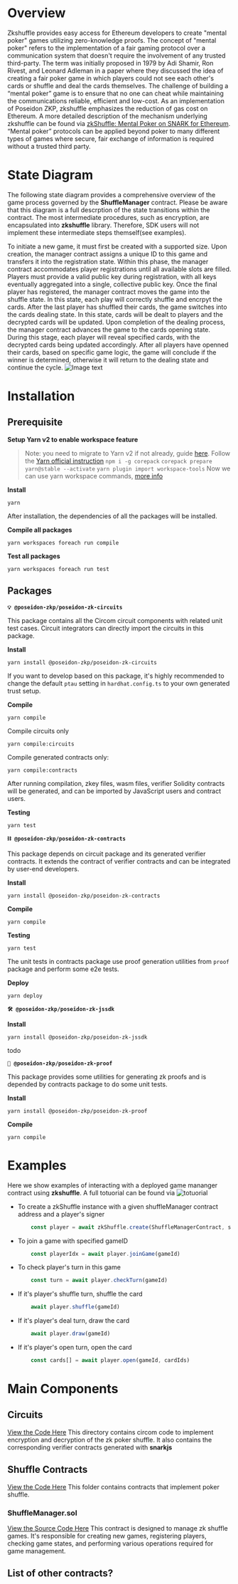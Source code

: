 # Overview 
Zkshuffle provides easy access for Ethereum developers to create "mental poker" games utilizing zero-knowledge proofs. The concept of "mental poker" refers to the implementation of a fair gaming protocol over a communication system that doesn't require the involvement of any trusted third-party. The term was initially proposed in 1979 by Adi Shamir, Ron Rivest, and Leonard Adleman in a paper where they discussed the idea of creating a fair poker game in which players could not see each other's cards or shuffle and deal the cards themselves. The challenge of building a “mental poker” game is to ensure that no one can cheat while maintaining the communications reliable, efficient and low-cost.  As an implementation of Poseidon ZKP, zkshuffle emphasizes the reduction of gas cost on Ethereum. A more detailed description of the mechanism underlying  zkshuffle can be found via [zkShuffle: Mental Poker on SNARK for Ethereum](https://hackmd.io/xj--HI7sTl2T3fbK1NONtQ). “Mental poker” protocols can be applied beyond poker to many different types of games where secure, fair exchange of information is required without a trusted third party.<br>
# State Diagram
The following state diagram provides a comprehensive overview of the game process governed by the  **ShuffleManager** contract. Please be aware that this diagram is a full descrption of the state transitions within the contract. The most intermediate procedures, such as encryption, are encapsulated into **zkshuffle** library. Therefore, SDK users will not implement these intermediate steps themself(see examples).

To initiate a new game, it must first be created with a supported size. Upon creation, the manager contract assigns a unique ID to this game and transfers it into the registration state. Within this phase, the manager contract accommodates player registrations until all available slots are filled. Players must provide a valid public key during registration, with all keys eventually aggregated into a single, collective public key. Once the final player has registered, the manager contract moves the game into the shuffle state. In this state, each play will correctly shuffle and encrpyt the cards. After the last player has shuffled their cards, the game switches into the cards dealing state. In this state, cards will be  dealt to players and the decrypted cards will be updated. Upon completion of the dealing process, the manager contract advances the game to the cards opening state. During this stage, each player will reveal specified cards, with the decrypted cards being updated accordingly. After all players have openned their cards, based on specific game logic, the game will conclude if the winner is determined, otherwise it will return to the dealing state and continue the cycle.
![Image text](https://github.com/matelanbo/git-test/blob/main/stateDiagram.svg)
# Installation
## Prerequisite

**Setup Yarn v2 to enable workspace feature**
> Note: you need to migrate to Yarn v2 if not already, guide [here](https://yarnpkg.com/getting-started/migration). 
Follow the [Yarn official instruction](https://yarnpkg.com/getting-started/install)
`npm i -g corepack`
`corepack prepare yarn@stable --activate`
`yarn plugin import workspace-tools`
Now we can use yarn workspace commands, [more info](https://yarnpkg.com/cli/workspace)

**Install**

`yarn`

After installation, the dependencies of all the packages will be installed.

**Compile all packages**

`yarn workspaces foreach run compile`

**Test all packages**

`yarn workspaces foreach run test`

## Packages

**`💡 @poseidon-zkp/poseidon-zk-circuits`**

This package contains all the Circom circuit components with related unit test cases. Circuit integrators can directly import the circuits in this package.

**Install**

`yarn install @poseidon-zkp/poseidon-zk-circuits`

If you want to develop based on this package, it's highly recommended to change the default `ptau` setting in `hardhat.config.ts` to your own generated trust setup.

**Compile**

`yarn compile`

Compile circuits only

`yarn compile:circuits`

Compile generated contracts only:

`yarn compile:contracts`

After running compilation, zkey files, wasm files, verifier Solidity contracts will be generated, and can be imported by JavaScript users and contract users.

**Testing**

`yarn test`

**`⛓ @poseidon-zkp/poseidon-zk-contracts`**

This package depends on circuit package and its generated verifier contracts. It extends the contract of verifier contracts and can be integrated by user-end developers.

**Install**

`yarn install @poseidon-zkp/poseidon-zk-contracts`

**Compile**

`yarn compile`

**Testing**

`yarn test`

The unit tests in contracts package use proof generation utilities from `proof` package and perform some e2e tests.

**Deploy**

`yarn deploy`

**`🛠 @poseidon-zkp/poseidon-zk-jssdk`**

**Install**

`yarn install @poseidon-zkp/poseidon-zk-jssdk`

todo

**`🧾 @poseidon-zkp/poseidon-zk-proof`**

This package provides some utilities for generating zk proofs and is depended by contracts package to do some unit tests.

**Install**

`yarn install @poseidon-zkp/poseidon-zk-proof`

**Compile**

`yarn compile`
# Examples
Here we show examples of interacting with a deployed game mananger contract using **zkshuffle**. A full totuorial can be found via ![totuorial]()
- To create a zkShuffle instance with a given shuffleManager contract address and a player's signer

  ```ts
      const player = await zkShuffle.create(ShuffleManagerContract, signer)
  ```

- To join a game with specified gameID
  ```ts
      const playerIdx = await player.joinGame(gameId)
  ```

- To check player's turn in this game
  ```ts
      const turn = await player.checkTurn(gameId)
  ```

- If it's player's shuffle turn, shuffle the card
  ```ts
      await player.shuffle(gameId)
  ```

- If it's player's deal turn, draw the card
  ```ts
      await player.draw(gameId)
  ```

- If it's player's open turn, open the card
  ```ts
      const cards[] = await player.open(gameId, cardIds)
# Main Components

## Circuits 
[View the Code Here](https://github.com/Poseidon-ZKP/Poseidon-ZKP/tree/main/packages/circuits)
This directory contains circom code to implement encryption and decryption of the zk poker shuffle. It also contains the corresponding verifier contracts generated with **snarkjs**
## Shuffle Contracts
[View the Code Here](https://github.com/Poseidon-ZKP/Poseidon-ZKP/tree/main/packages/contracts/contracts/shuffle)
This folder contains contracts that implement poker shuffle.
### ShuffleManager.sol
[View the Source Code Here](https://github.com/Poseidon-ZKP/Poseidon-ZKP/blob/main/ShuffleManager.sol)
This contract is designed to manage zk shuffle games. It's responsible for creating new games, registering players, checking game states, and performing various operations required for game management.

## List of other contracts?


